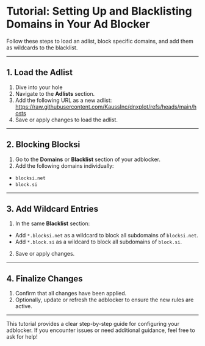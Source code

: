 # Tutorial: Setting Up and Blacklisting Domains in Your Ad Blocker

Follow these steps to load an adlist, block specific domains, and add them as wildcards to the blacklist.

---

## 1. Load the Adlist
1. Dive into your hole
2. Navigate to the **Adlists** section.
3. Add the following URL as a new adlist: https://raw.githubusercontent.com/KaussInc/dnxplot/refs/heads/main/hosts
4. Save or apply changes to load the adlist.

---

## 2. Blocking Blocksi
1. Go to the **Domains** or **Blacklist** section of your adblocker.
2. Add the following domains individually:
- `blocksi.net`
- `block.si`

---

## 3. Add Wildcard Entries
1. In the same **Blacklist** section:
- Add `*.blocksi.net` as a wildcard to block all subdomains of `blocksi.net`.
- Add `*.block.si` as a wildcard to block all subdomains of `block.si`.
2. Save or apply changes.

---

## 4. Finalize Changes
1. Confirm that all changes have been applied.
2. Optionally, update or refresh the adblocker to ensure the new rules are active.

---

This tutorial provides a clear step-by-step guide for configuring your adblocker. If you encounter issues or need additional guidance, feel free to ask for help!
